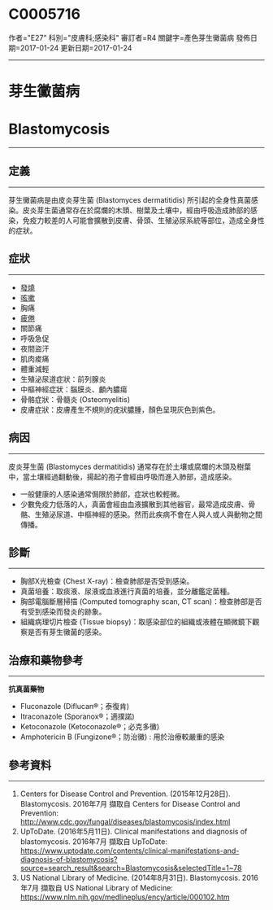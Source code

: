 # C0005716
作者="E27"
科別="皮膚科;感染科"
審訂者=R4
關鍵字=產色芽生黴菌病
發佈日期=2017-01-24
更新日期=2017-01-24

----------
# 芽生黴菌病
# Blastomycosis
----------
## 定義
----------

芽生黴菌病是由皮炎芽生菌 (Blastomyces dermatitidis) 所引起的全身性真菌感染。皮炎芽生菌通常存在於腐爛的木頭、樹葉及土壤中，經由呼吸造成肺部的感染，免疫力較差的人可能會擴散到皮膚、骨頭、生殖泌尿系統等部位，造成全身性的症狀。

## 症狀
----------
- [發燒](C0015967)
- [咳嗽](C0010200)
- 胸痛
- [疲倦](C0015672)
- 關節痛
- 呼吸急促
- 夜間盜汗
- 肌肉痠痛
- 體重減輕
- 生殖泌尿道症狀：前列腺炎
- 中樞神經症狀：腦膜炎、顱內膿瘍
- 骨骼症狀：骨髓炎 (Osteomyelitis)
- 皮膚症狀：皮膚產生不規則的疣狀膿腫，顏色呈現灰色到紫色。
## 病因
----------

皮炎芽生菌 (Blastomyces dermatitidis) 通常存在於土壤或腐爛的木頭及樹葉中，當土壤經過翻動後，揚起的孢子會經由呼吸而進入肺部，造成感染。

- 一般健康的人感染通常侷限於肺部，症狀也較輕微。
- 少數免疫力低落的人，真菌會經由血液擴散到其他器官，最常造成皮膚、骨骼、生殖泌尿道、中樞神經的感染。然而此疾病不會在人與人或人與動物之間傳播。
## 診斷
----------
- 胸部X光檢查 (Chest X-ray)：檢查肺部是否受到感染。
- 真菌培養：取痰液、尿液或血液進行真菌的培養，並分離鑑定菌種。
- 胸部電腦斷層掃描 (Computed tomography scan, CT scan)：檢查肺部是否有受到感染而發炎的跡象。
- 組織病理切片檢查 (Tissue biopsy)：取感染部位的組織或液體在顯微鏡下觀察是否有芽生黴菌的感染。
## 治療和藥物參考
----------

**抗真菌藥物**

- Fluconazole (Diflucan®；泰復肯)
- Itraconazole (Sporanox®；適撲諾)
- Ketoconazole (Ketoconazole®；必克多黴)
- Amphotericin B (Fungizone®；防治黴) : 用於治療較嚴重的感染
## 參考資料
----------
1. Centers for Disease Control and Prevention. (2015年12月28日). Blastomycosis. 2016年7月 擷取自 Centers for Disease Control and Prevention: http://www.cdc.gov/fungal/diseases/blastomycosis/index.html
2. UpToDate. (2016年5月11日). Clinical manifestations and diagnosis of blastomycosis. 2016年7月 擷取自 UpToDate: 
  https://www.uptodate.com/contents/clinical-manifestations-and-diagnosis-of-blastomycosis?source=search_result&search=Blastomycosis&selectedTitle=1~78
3. US National Library of Medicine. (2014年8月31日). Blastomycosis. 2016年7月 擷取自 US National Library of Medicine: 
  https://www.nlm.nih.gov/medlineplus/ency/article/000102.htm







